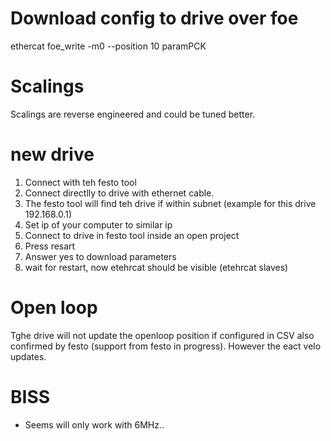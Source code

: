 
# Download config to drive over foe
ethercat foe_write -m0 --position 10 paramPCK 


# Scalings 
Scalings are reverse engineered and could be tuned better.

# new drive
1. Connect with teh festo tool
2. Connect directlly to drive with ethernet cable.
3. The festo tool will find teh drive if within subnet (example for this drive 192.168.0.1)
4. Set ip of your computer to similar ip
5. Connect to drive in festo tool inside an open project
6. Press resart
7. Answer yes to download parameters
8. wait for restart, now etehrcat should be visible (etehrcat slaves)

# Open loop
Tghe drive will not update the openloop position if configured in CSV also confirmed by festo (support from festo in progress). However the eact velo updates.


#  BISS

* Seems will only work with 6MHz..
